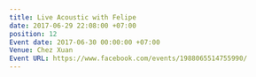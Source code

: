 ```yaml
---
title: Live Acoustic with Felipe
date: 2017-06-29 22:08:00 +07:00
position: 12
Event date: 2017-06-30 00:00:00 +07:00
Venue: Chez Xuan
Event URL: https://www.facebook.com/events/1988065514755990/
---
```



